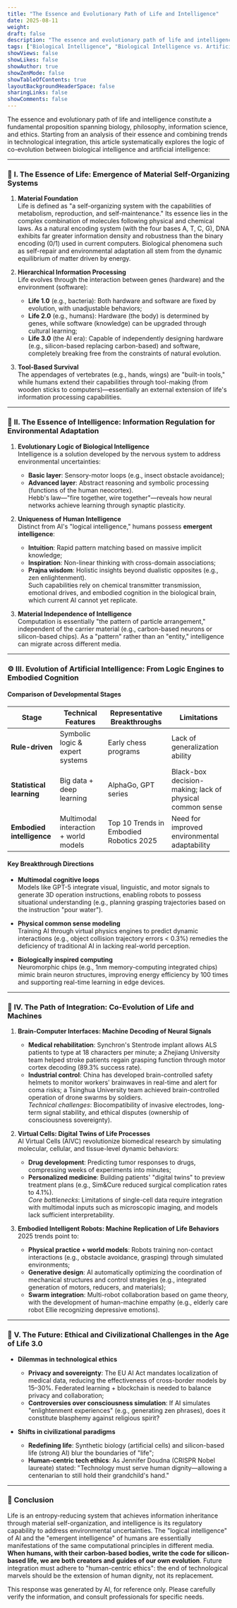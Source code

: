 ```yaml
---
title: "The Essence and Evolutionary Path of Life and Intelligence"
date: 2025-08-11
weight: 
draft: false
description: "The essence and evolutionary path of life and intelligence constitute a fundamental proposition spanning biology, philosophy, information science, and ethics. Starting from an analysis of their essence and combining trends in technological integration, this article systematically explores the logic of co-evolution between biological intelligence and artificial intelligence."
tags: ["Biological Intelligence", "Biological Intelligence vs. Artificial Intelligence"]
showViews: false
showLikes: false
showAuthor: true
showZenMode: false
showTableOfContents: true
layoutBackgroundHeaderSpace: false
sharingLinks: false
showComments: false
---
```


The essence and evolutionary path of life and intelligence constitute a fundamental proposition spanning biology, philosophy, information science, and ethics. Starting from an analysis of their essence and combining trends in technological integration, this article systematically explores the logic of co-evolution between biological intelligence and artificial intelligence:

---

### 🧬 **I. The Essence of Life: Emergence of Material Self-Organizing Systems**
1. **Material Foundation**  
   Life is defined as "a self-organizing system with the capabilities of metabolism, reproduction, and self-maintenance." Its essence lies in the complex combination of molecules following physical and chemical laws. As a natural encoding system (with the four bases A, T, C, G), DNA exhibits far greater information density and robustness than the binary encoding (0/1) used in current computers. Biological phenomena such as self-repair and environmental adaptation all stem from the dynamic equilibrium of matter driven by energy.

2. **Hierarchical Information Processing**  
   Life evolves through the interaction between genes (hardware) and the environment (software):  
   - **Life 1.0** (e.g., bacteria): Both hardware and software are fixed by evolution, with unadjustable behaviors;  
   - **Life 2.0** (e.g., humans): Hardware (the body) is determined by genes, while software (knowledge) can be upgraded through cultural learning;  
   - **Life 3.0** (the AI era): Capable of independently designing hardware (e.g., silicon-based replacing carbon-based) and software, completely breaking free from the constraints of natural evolution.

3. **Tool-Based Survival**  
   The appendages of vertebrates (e.g., hands, wings) are "built-in tools," while humans extend their capabilities through tool-making (from wooden sticks to computers)—essentially an external extension of life's information processing capabilities.

---

### 🧠 **II. The Essence of Intelligence: Information Regulation for Environmental Adaptation**
1. **Evolutionary Logic of Biological Intelligence**  
   Intelligence is a solution developed by the nervous system to address environmental uncertainties:  
   - **Basic layer**: Sensory-motor loops (e.g., insect obstacle avoidance);  
   - **Advanced layer**: Abstract reasoning and symbolic processing (functions of the human neocortex).  
   Hebb's law—"fire together, wire together"—reveals how neural networks achieve learning through synaptic plasticity.

2. **Uniqueness of Human Intelligence**  
   Distinct from AI's "logical intelligence," humans possess **emergent intelligence**:  
   - **Intuition**: Rapid pattern matching based on massive implicit knowledge;  
   - **Inspiration**: Non-linear thinking with cross-domain associations;  
   - **Prajna wisdom**: Holistic insights beyond dualistic opposites (e.g., zen enlightenment).  
   Such capabilities rely on chemical transmitter transmission, emotional drives, and embodied cognition in the biological brain, which current AI cannot yet replicate.

3. **Material Independence of Intelligence**  
   Computation is essentially "the pattern of particle arrangement," independent of the carrier material (e.g., carbon-based neurons or silicon-based chips). As a "pattern" rather than an "entity," intelligence can migrate across different media.

---

### ⚙️ **III. Evolution of Artificial Intelligence: From Logic Engines to Embodied Cognition**
#### **Comparison of Developmental Stages**
| **Stage**         | **Technical Features**        | **Representative Breakthroughs** | **Limitations**               |
|-------------------|-------------------------------|----------------------------------|--------------------------------|
| **Rule-driven**   | Symbolic logic & expert systems | Early chess programs             | Lack of generalization ability  |
| **Statistical learning** | Big data + deep learning    | AlphaGo, GPT series              | Black-box decision-making; lack of physical common sense |
| **Embodied intelligence** | Multimodal interaction + world models | Top 10 Trends in Embodied Robotics 2025 | Need for improved environmental adaptability |

#### **Key Breakthrough Directions**
- **Multimodal cognitive loops**  
  Models like GPT-5 integrate visual, linguistic, and motor signals to generate 3D operation instructions, enabling robots to possess situational understanding (e.g., planning grasping trajectories based on the instruction "pour water").

- **Physical common sense modeling**  
  Training AI through virtual physics engines to predict dynamic interactions (e.g., object collision trajectory errors < 0.3%) remedies the deficiency of traditional AI in lacking real-world perception.

- **Biologically inspired computing**  
  Neuromorphic chips (e.g., 1nm memory-computing integrated chips) mimic brain neuron structures, improving energy efficiency by 100 times and supporting real-time learning in edge devices.

---

### 🔗 **IV. The Path of Integration: Co-Evolution of Life and Machines**
1. **Brain-Computer Interfaces: Machine Decoding of Neural Signals**  
   - **Medical rehabilitation**: Synchron's Stentrode implant allows ALS patients to type at 18 characters per minute; a Zhejiang University team helped stroke patients regain grasping function through motor cortex decoding (89.3% success rate).  
   - **Industrial control**: China has developed brain-controlled safety helmets to monitor workers' brainwaves in real-time and alert for coma risks; a Tsinghua University team achieved brain-controlled operation of drone swarms by soldiers.  
   *Technical challenges*: Biocompatibility of invasive electrodes, long-term signal stability, and ethical disputes (ownership of consciousness sovereignty).

2. **Virtual Cells: Digital Twins of Life Processes**  
   AI Virtual Cells (AIVC) revolutionize biomedical research by simulating molecular, cellular, and tissue-level dynamic behaviors:  
   - **Drug development**: Predicting tumor responses to drugs, compressing weeks of experiments into minutes;  
   - **Personalized medicine**: Building patients' "digital twins" to preview treatment plans (e.g., Sim&Cure reduced surgical complication rates to 4.1%).  
   *Core bottlenecks*: Limitations of single-cell data require integration with multimodal inputs such as microscopic imaging, and models lack sufficient interpretability.

3. **Embodied Intelligent Robots: Machine Replication of Life Behaviors**  
   2025 trends point to:  
   - **Physical practice + world models**: Robots training non-contact interactions (e.g., obstacle avoidance, grasping) through simulated environments;  
   - **Generative design**: AI automatically optimizing the coordination of mechanical structures and control strategies (e.g., integrated generation of motors, reducers, and materials);  
   - **Swarm integration**: Multi-robot collaboration based on game theory, with the development of human-machine empathy (e.g., elderly care robot Ellie recognizing depressive emotions).

---

### 🔮 **V. The Future: Ethical and Civilizational Challenges in the Age of Life 3.0**
- **Dilemmas in technological ethics**  
  - **Privacy and sovereignty**: The EU AI Act mandates localization of medical data, reducing the effectiveness of cross-border models by 15–30%. Federated learning + blockchain is needed to balance privacy and collaboration;  
  - **Controversies over consciousness simulation**: If AI simulates "enlightenment experiences" (e.g., generating zen phrases), does it constitute blasphemy against religious spirit?  

- **Shifts in civilizational paradigms**  
  - **Redefining life**: Synthetic biology (artificial cells) and silicon-based life (strong AI) blur the boundaries of "life";  
  - **Human-centric tech ethics**: As Jennifer Doudna (CRISPR Nobel laureate) stated: "Technology must serve human dignity—allowing a centenarian to still hold their grandchild's hand."

---

### 💎 **Conclusion**
Life is an entropy-reducing system that achieves information inheritance through material self-organization, and intelligence is its regulatory capability to address environmental uncertainties. The "logical intelligence" of AI and the "emergent intelligence" of humans are essentially manifestations of the same computational principles in different media. **When humans, with their carbon-based bodies, write the code for silicon-based life, we are both creators and guides of our own evolution**. Future integration must adhere to "human-centric ethics": the end of technological marvels should be the extension of human dignity, not its replacement.

This response was generated by AI, for reference only. Please carefully verify the information, and consult professionals for specific needs.